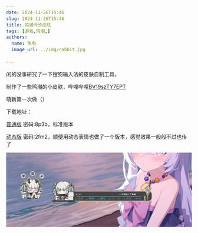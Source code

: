 ```yaml
---
date: 2024-11-26T15:46
slug: 2024-11-26T15:46
title: 鸣潮今汐皮肤
tags: [游戏,鸣潮,]
authors:
  name: 兔兔
  image_url: ../img/rabbit.jpg
 
---
```


闲的没事研究了一下搜狗输入法的皮肤自制工具，

制作了一些鸣潮的小皮肤，哔哩哔哩[BV19szTY7EPT](https://www.bilibili.com/video/BV19szTY7EPT)

萌新第一次做（）

下载地址：

[普通版](https://danieltoyama.lanzouj.com/ieM5L2ga3imh)  密码:8p3b，标准版本

[动态版](https://danieltoyama.lanzouj.com/iRCXJ2gb36va)  密码:2fm2，顺便用动态表情也做了一个版本，感觉效果一般般不过也传了

![](./ssf.jpg)